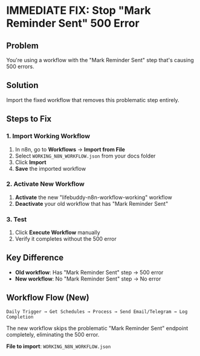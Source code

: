 # IMMEDIATE FIX: Stop "Mark Reminder Sent" 500 Error

## Problem
You're using a workflow with the "Mark Reminder Sent" step that's causing 500 errors.

## Solution
Import the fixed workflow that removes this problematic step entirely.

## Steps to Fix

### 1. Import Working Workflow
1. In n8n, go to **Workflows** → **Import from File**
2. Select `WORKING_N8N_WORKFLOW.json` from your docs folder
3. Click **Import**
4. **Save** the imported workflow

### 2. Activate New Workflow
1. **Activate** the new "lifebuddy-n8n-workflow-working" workflow
2. **Deactivate** your old workflow that has "Mark Reminder Sent"

### 3. Test
1. Click **Execute Workflow** manually
2. Verify it completes without the 500 error

## Key Difference
- **Old workflow**: Has "Mark Reminder Sent" step → 500 error
- **New workflow**: No "Mark Reminder Sent" step → No error

## Workflow Flow (New)
```
Daily Trigger → Get Schedules → Process → Send Email/Telegram → Log Completion
```

The new workflow skips the problematic "Mark Reminder Sent" endpoint completely, eliminating the 500 error.

**File to import**: `WORKING_N8N_WORKFLOW.json`
